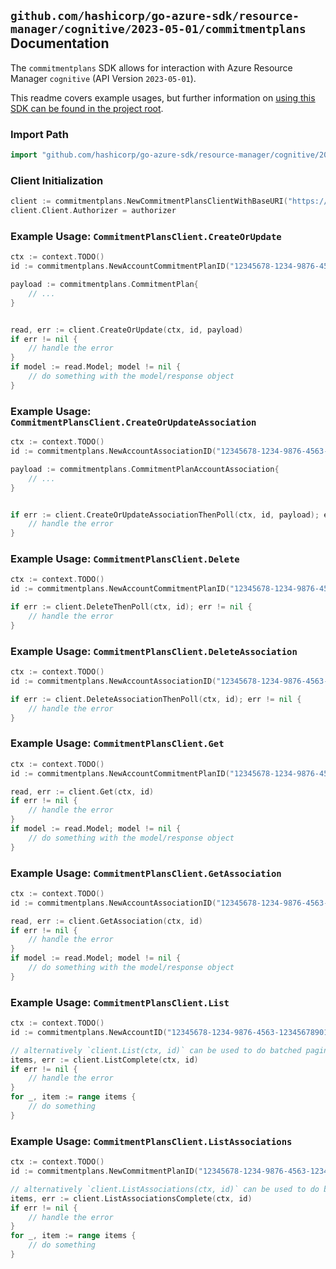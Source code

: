 
## `github.com/hashicorp/go-azure-sdk/resource-manager/cognitive/2023-05-01/commitmentplans` Documentation

The `commitmentplans` SDK allows for interaction with Azure Resource Manager `cognitive` (API Version `2023-05-01`).

This readme covers example usages, but further information on [using this SDK can be found in the project root](https://github.com/hashicorp/go-azure-sdk/tree/main/docs).

### Import Path

```go
import "github.com/hashicorp/go-azure-sdk/resource-manager/cognitive/2023-05-01/commitmentplans"
```


### Client Initialization

```go
client := commitmentplans.NewCommitmentPlansClientWithBaseURI("https://management.azure.com")
client.Client.Authorizer = authorizer
```


### Example Usage: `CommitmentPlansClient.CreateOrUpdate`

```go
ctx := context.TODO()
id := commitmentplans.NewAccountCommitmentPlanID("12345678-1234-9876-4563-123456789012", "example-resource-group", "accountValue", "commitmentPlanValue")

payload := commitmentplans.CommitmentPlan{
	// ...
}


read, err := client.CreateOrUpdate(ctx, id, payload)
if err != nil {
	// handle the error
}
if model := read.Model; model != nil {
	// do something with the model/response object
}
```


### Example Usage: `CommitmentPlansClient.CreateOrUpdateAssociation`

```go
ctx := context.TODO()
id := commitmentplans.NewAccountAssociationID("12345678-1234-9876-4563-123456789012", "example-resource-group", "commitmentPlanValue", "accountAssociationValue")

payload := commitmentplans.CommitmentPlanAccountAssociation{
	// ...
}


if err := client.CreateOrUpdateAssociationThenPoll(ctx, id, payload); err != nil {
	// handle the error
}
```


### Example Usage: `CommitmentPlansClient.Delete`

```go
ctx := context.TODO()
id := commitmentplans.NewAccountCommitmentPlanID("12345678-1234-9876-4563-123456789012", "example-resource-group", "accountValue", "commitmentPlanValue")

if err := client.DeleteThenPoll(ctx, id); err != nil {
	// handle the error
}
```


### Example Usage: `CommitmentPlansClient.DeleteAssociation`

```go
ctx := context.TODO()
id := commitmentplans.NewAccountAssociationID("12345678-1234-9876-4563-123456789012", "example-resource-group", "commitmentPlanValue", "accountAssociationValue")

if err := client.DeleteAssociationThenPoll(ctx, id); err != nil {
	// handle the error
}
```


### Example Usage: `CommitmentPlansClient.Get`

```go
ctx := context.TODO()
id := commitmentplans.NewAccountCommitmentPlanID("12345678-1234-9876-4563-123456789012", "example-resource-group", "accountValue", "commitmentPlanValue")

read, err := client.Get(ctx, id)
if err != nil {
	// handle the error
}
if model := read.Model; model != nil {
	// do something with the model/response object
}
```


### Example Usage: `CommitmentPlansClient.GetAssociation`

```go
ctx := context.TODO()
id := commitmentplans.NewAccountAssociationID("12345678-1234-9876-4563-123456789012", "example-resource-group", "commitmentPlanValue", "accountAssociationValue")

read, err := client.GetAssociation(ctx, id)
if err != nil {
	// handle the error
}
if model := read.Model; model != nil {
	// do something with the model/response object
}
```


### Example Usage: `CommitmentPlansClient.List`

```go
ctx := context.TODO()
id := commitmentplans.NewAccountID("12345678-1234-9876-4563-123456789012", "example-resource-group", "accountValue")

// alternatively `client.List(ctx, id)` can be used to do batched pagination
items, err := client.ListComplete(ctx, id)
if err != nil {
	// handle the error
}
for _, item := range items {
	// do something
}
```


### Example Usage: `CommitmentPlansClient.ListAssociations`

```go
ctx := context.TODO()
id := commitmentplans.NewCommitmentPlanID("12345678-1234-9876-4563-123456789012", "example-resource-group", "commitmentPlanValue")

// alternatively `client.ListAssociations(ctx, id)` can be used to do batched pagination
items, err := client.ListAssociationsComplete(ctx, id)
if err != nil {
	// handle the error
}
for _, item := range items {
	// do something
}
```
